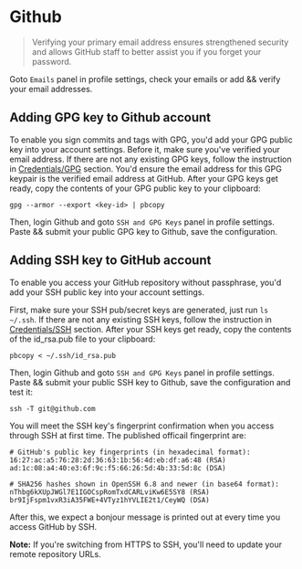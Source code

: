 # Github

> Verifying your primary email address ensures strengthened security and allows GitHub staff to better assist you if you forget your password.

Goto `Emails` panel in profile settings, check your emails or add && verify your email addresses.

## Adding GPG key to Github account

To enable you sign commits and tags with GPG, you'd add your GPG public key into your account settings. Before it, make sure you've verified your email address. If there are not any existing GPG keys, follow the instruction in [Credentials/GPG](../Credentials/README.html#GPG) section. You'd ensure the email address for this GPG keypair is the verified email address at GitHub. After your GPG keys get ready, copy the contents of your GPG public key to your clipboard:

    gpg --armor --export <key-id> | pbcopy

Then, login Github and goto `SSH and GPG Keys` panel in profile settings. Paste && submit your public GPG key to Github, save the configuration.

## Adding SSH key to GitHub account

To enable you access your GitHub repository without passphrase, you'd add your SSH public key into your account settings.

First, make sure your SSH pub/secret keys are generated, just run `ls ~/.ssh`. If there are not any existing SSH keys, follow the instruction in [Credentials/SSH](../Credentials/README.html#SSH) section. After your SSH keys get ready, copy the contents of the id_rsa.pub file to your clipboard:

    pbcopy < ~/.ssh/id_rsa.pub

Then, login Github and goto `SSH and GPG Keys` panel in profile settings. Paste && submit your public SSH key to Github, save the configuration and test it:

    ssh -T git@github.com

You will meet the SSH key's fingerprint confirmation when you access through SSH at first time. The published officail fingerprint are:

    # GitHub's public key fingerprints (in hexadecimal format):
    16:27:ac:a5:76:28:2d:36:63:1b:56:4d:eb:df:a6:48 (RSA)
    ad:1c:08:a4:40:e3:6f:9c:f5:66:26:5d:4b:33:5d:8c (DSA)
       
    # SHA256 hashes shown in OpenSSH 6.8 and newer (in base64 format):
    nThbg6kXUpJWGl7E1IGOCspRomTxdCARLviKw6E5SY8 (RSA)
    br9IjFspm1vxR3iA35FWE+4VTyz1hYVLIE2t1/CeyWQ (DSA)

After this, we expect a bonjour message is printed out at every time you access GitHub by SSH.

**Note:** If you're switching from HTTPS to SSH, you'll need to update your remote repository URLs.


